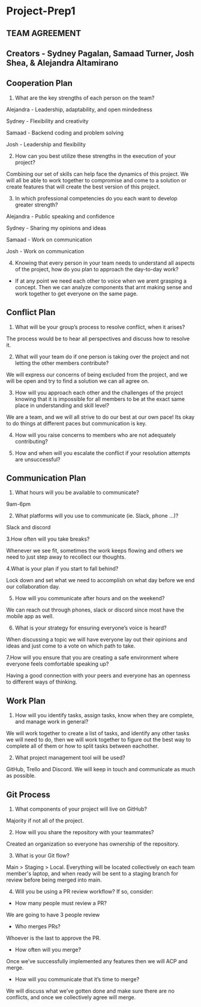 # Project-Prep1

## TEAM AGREEMENT

## Creators - Sydney Pagalan, Samaad Turner, Josh Shea, & Alejandra Altamirano

## Cooperation Plan

1. What are the key strengths of each person on the team?

Alejandra - Leadership, adaptability, and open mindedness

Sydney - Flexibility and creativity

Samaad - Backend coding and problem solving

Josh - Leadership and flexibility

2. How can you best utilize these strengths in the execution of your project?

Combining our set of skills can help face the dynamics of this project. We will all be able to work together to compromise and come to a solution or create features that will create the best version of this project.

3. In which professional competencies do you each want to develop greater strength?

Alejandra - Public speaking and confidence

Sydney - Sharing my opinions and ideas

Samaad - Work on communication

Josh - Work on communication

4. Knowing that every person in your team needs to understand all aspects of the project, how do you plan to approach the day-to-day work?

- If at any point we need each other to voice when we arent grasping a concept. Then we can analyze components that arnt making sense and work together to get everyone on the same page.

## Conflict Plan

1. What will be your group’s process to resolve conflict, when it arises?

The process would be to hear all perspectives and discuss how to resolve it.

2. What will your team do if one person is taking over the project and not letting the other members contribute?

We will express our concerns of being excluded from the project, and we will be open and try to find a solution we can all agree on.

3. How will you approach each other and the challenges of the project knowing that it is impossible for all members to be at the exact same place in understanding and skill level?

We are a team, and we will all strive to do our best at our own pace! Its okay to do things at different paces but communication is key.

4. How will you raise concerns to members who are not adequately contributing?

5. How and when will you escalate the conflict if your resolution attempts are unsuccessful?

## Communication Plan

1. What hours will you be available to communicate?

9am-6pm

2. What platforms will you use to communicate (ie. Slack, phone …)?

Slack and discord

3.How often will you take breaks?

Whenever we see fit, sometimes the work keeps flowing and others we need to just step away to recollect our thoughts.

4.What is your plan if you start to fall behind?

Lock down and set what we need to accomplish on what day before we end our collaboration day.

5. How will you communicate after hours and on the weekend?

We can reach out through phones, slack or discord since most have the mobile app as well.

6. What is your strategy for ensuring everyone’s voice is heard?

When discussing a topic we will have everyone lay out their opinions and ideas and just come to a vote on which path to take.

7.How will you ensure that you are creating a safe environment where everyone feels comfortable speaking up?

Having a good connection with your peers and everyone has an openness to different ways of thinking.

## Work Plan

1. How will you identify tasks, assign tasks, know when they are complete, and manage work in general?

We will work together to create a list of tasks, and identify any other tasks we will need to do, then we will work together to figure out the best way to complete all of them or how to split tasks between eachother.

2. What project management tool will be used?

GitHub, Trello and Discord. We will keep in touch and communicate as much as possible.

## Git Process

1. What components of your project will live on GitHub?

Majority if not all of the project.

2. How will you share the repository with your teammates?

Created an organization so everyone has ownership of the repository.

3. What is your Git flow?

Main > Staging > Local. Everything will be located collectively on each team member's laptop, and when ready will be sent to a staging branch for review before being merged into main.

4. Will you be using a PR review workflow? If so, consider:

- How many people must review a PR?

We are going to have 3 people review

- Who merges PRs?

Whoever is the last to approve the PR.

- How often will you merge?

Once we’ve successfully implemented any features then we will ACP and merge.

- How will you communicate that it’s time to merge?

We will discuss what we’ve gotten done and make sure there are no conflicts, and once we collectively agree will merge.
